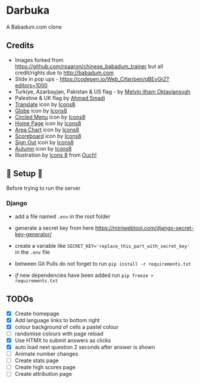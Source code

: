 # Darbuka 
A Babadum.com clone

## Credits
- Images forked from https://github.com/rpaaron/chinese_babadum_trainer but all credit/rights due to http://babadum.com
- Slide in pop ups - https://codepen.io/Web_Cifar/pen/qBEvGrZ?editors=1000
- Turkiye, Azarbayjan, Pakistan & US flag - by [Melvin ilham Oktaviansyah](https://freeicons.io/profile/8939)
- Palestine & UK flag by [Ahmad Smadi](https://freeicons.io/profile/203466?page=7)
- <a target="_blank" href="https://icons8.com/icon/HbhxNiiI7KtP/translate">Translate</a> icon by <a target="_blank" href="https://icons8.com">Icons8</a>
- <a target="_blank" href="https://icons8.com/icon/63766/globe">Globe</a> icon by <a target="_blank" href="https://icons8.com">Icons8</a>
- <a target="_blank" href="https://icons8.com/icon/103661/circled-menu">Circled Menu</a> icon by <a target="_blank" href="https://icons8.com">Icons8</a>
- <a target="_blank" href="https://icons8.com/icon/103798/home-page">Home Page</a> icon by <a target="_blank" href="https://icons8.com">Icons8</a>
- <a target="_blank" href="https://icons8.com/icon/46351/area-chart">Area Chart</a> icon by <a target="_blank" href="https://icons8.com">Icons8</a>
- <a target="_blank" href="https://icons8.com/icon/YsISDBQ47eI0/scoreboard">Scoreboard</a> icon by <a target="_blank" href="https://icons8.com">Icons8</a>
- <a target="_blank" href="https://icons8.com/icon/ScZWTm5akXlG/sign-out">Sign Out</a> icon by <a target="_blank" href="https://icons8.com">Icons8</a>
- <a target="_blank" href="https://icons8.com/icon/TIcq6nNACnhE/autumn">Autumn</a> icon by <a target="_blank" href="https://icons8.com">Icons8</a>
- Illustration by <a href="https://icons8.com/illustrations/author/zD2oqC8lLBBA">Icons 8</a> from <a href="https://icons8.com/illustrations">Ouch!</a>

## 🔧 Setup 🔧

Before trying to run the server

### Django

- add a file named `.env` in the root folder
- generate a secret key from here https://miniwebtool.com/django-secret-key-generator/
- create a variable like `SECRET_KEY='replace_this_part_with_secret_key'` in the `.env` file
- between Git Pulls do not forget to run `pip install -r requirements.txt`

- *if* new dependencies have been added run `pip freeze > requirements.txt`

## TODOs
- [x] Create homepage
- [x] Add language links to bottom right
- [x] colour background of cells a pastel colour
- [ ] randomise colours with page reload
- [x] Use HTMX to submit answers as clicks
- [x] auto load next question 2 seconds after answer is shown
- [ ] Animate number changes
- [ ] Create stats page
- [ ] Create high scores page
- [ ] Create attribution page